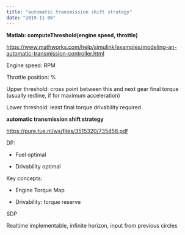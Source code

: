 ```yaml
---
title: "automatic transmission shift strategy"
date: "2019-11-06"
---
```


**Matlab: computeThreshold(engine speed, throttle)** 

https://www.mathworks.com/help/simulink/examples/modeling-an-automatic-transmission-controller.html

Engine speed: RPM 

Throttle position: % 

Upper threshold: cross point between this and next gear final torque (usually redline, if for maximum acceleration) 

Lower threshold: least final torque drivability required 

**automatic transmission shift strategy** 

https://pure.tue.nl/ws/files/3515320/735458.pdf

DP: 

- Fuel optimal  
    
- Drivability optimal  
    

Key concepts: 

- Engine Torque Map  
    
- Drivability: torque reserve  
    

SDP 

Realtime implementable, infinite horizon, input from previous circles
